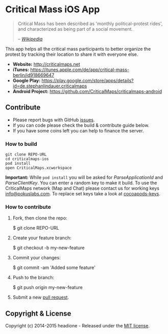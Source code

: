 # Critical Mass iOS App

> Critical Mass has been described as 'monthly political-protest rides', and characterized as being part of a social movement.
> 
> – _[Wikipedia](http://en.wikipedia.org/wiki/Critical_Mass_(cycling))_

This app helps all the critical mass participants to better organize the protest by tracking their location to share it with everyone else.

* __Website:__ http://criticalmaps.net
* __iTunes:__ https://itunes.apple.com/de/app/critical-mass-berlin/id918669647
* __Google Play:__ https://play.google.com/store/apps/details?id=de.stephanlindauer.criticalmaps
* __Android Project:__ https://github.com/CriticalMaps/criticalmaps-android

## Contribute

* Please report bugs with GitHub [issues](https://github.com/CriticalMaps/criticalmaps-ios/issues).
* If you can code please check the build & contribute guide below.
* If you have some coins left you can help to finance the server.


### How to build

	git clone REPO-URL
	cd criticalmaps-ios
	pod install
	open CriticalMaps.xcworkspace

__Important:__ While `pod install` you will be asked for _ParseApplicationId_ and _ParseClientKey_. You can enter a random key to make it build. To use the CriticalMaps network (Map and Chat) please contact us for working keys [info@pokuslabs.com](mailto:info@pokuslabs.com). To replace set keys take a look at [cocoapods-keys](https://github.com/orta/cocoapods-keys).

### How to contribute

1. Fork, then clone the repo:

	$ git clone REPO-URL

2. Create your feature branch:

	$ git checkout -b my-new-feature

3. Commit your changes:

	$ git commit -am 'Added some feature'

4. Push to the branch:

	$ git push origin my-new-feature

5. Submit a new [pull request](https://github.com/CriticalMaps/criticalmaps-ios/compare).

## Copyright & License

Copyright (c) 2014-2015 headione - Released under the [MIT license](https://github.com/criticalmaps/criticalmaps-ios/blob/master/LICENSE).
